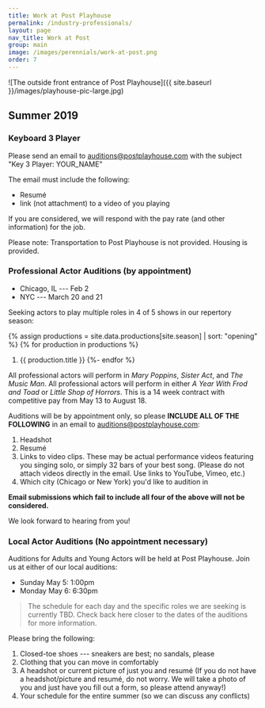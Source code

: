```yaml
---
title: Work at Post Playhouse
permalink: /industry-professionals/
layout: page
nav_title: Work at Post
group: main
image: /images/perennials/work-at-post.png
order: 7
---
```


![The outside front entrance of Post Playhouse]({{ site.baseurl }}/images/playhouse-pic-large.jpg)

## Summer 2019

### Keyboard 3 Player

Please send an email to [auditions@postplayhouse.com](mailto:auditions@postplayhouse.com) with the subject "Key 3 Player: YOUR_NAME"

The email must include the following:
- Resum&eacute;
- link (not attachment) to a video of you playing

If you are considered, we will respond with the pay rate (and other information) for the job.

Please note: Transportation to Post Playhouse is not provided. Housing is provided.

### Professional Actor Auditions (by appointment)

- Chicago, IL --- Feb 2
- NYC --- March 20 and 21

Seeking actors to play multiple roles in 4 of 5 shows in our repertory season: 

{% assign productions = site.data.productions[site.season] | sort: "opening" %}
{% for production in productions %}
1. {{ production.title }}
{%- endfor %}

All professional actors will perform in _Mary Poppins_, _Sister Act_, and _The Music Man_. All professional actors will perform in either _A Year With Frod and Toad_ or _Little Shop of Horrors_. This is a 14 week contract with competitive pay from May 13 to August 18.

Auditions will be by appointment only, so please __INCLUDE ALL OF THE
FOLLOWING__ in an email to [auditions@postplayhouse.com](mailto:auditions@postplayhouse.com):

1. Headshot
2. Resum&eacute;
3. Links to video clips. These may be actual performance videos featuring you
   singing solo, or simply 32 bars of your best song. (Please do not attach
   videos directly in the email. Use links to YouTube, Vimeo, etc.)
4. Which city (Chicago or New York) you'd like to audition in

__Email submissions which fail to include all four of the above will not be
considered.__

We look forward to hearing from you!

### Local Actor Auditions (No appointment necessary)

Auditions for Adults and Young Actors will be held at Post Playhouse. Join
us at either of our local auditions:

- Sunday May 5: 1:00pm  
- Monday May 6: 6:30pm

> The schedule for each day and the specific roles we are seeking is currently
> TBD. Check back here closer to the dates of the auditions for more
> information.

Please bring the following:

1. Closed-toe shoes --- sneakers are best; no sandals, please
2. Clothing that you can move in comfortably
3. A headshot or current picture of just you and resum&eacute; (If you do not
   have a headshot/picture and resum&eacute;, do not worry. We will take a
   photo of you and just have you fill out a form, so please attend anyway!)
4. Your schedule for the entire summer (so we can discuss any conflicts)


